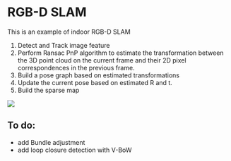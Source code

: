 # RGB-D SLAM
This is an example of indoor RGB-D SLAM
1. Detect and Track image feature
2. Perform Ransac PnP algorithm to estimate the transformation between the 3D point cloud on the current frame and their 2D pixel correspondences in the previous frame.
3. Build a pose graph based on estimated transformations
4. Update the current pose based on estimated R and t.
5. Build the sparse map


<img src="rgbd.gif" />

## To do:
* add Bundle adjustment
* add loop closure detection with V-BoW

